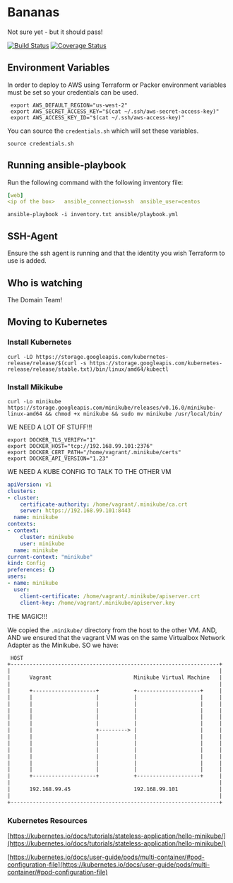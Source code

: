 # Bananas

Not sure yet - but it should pass!

[![Build Status](https://travis-ci.org/dwp-technology-design/fake-expat-claim-service.svg?branch=master)](https://travis-ci.org/dwp-technology-design/fake-expat-claim-service)
[![Coverage Status](https://coveralls.io/repos/github/dwp-technology-design/fake-expat-claim-service/badge.svg?branch=master)](https://coveralls.io/github/dwp-technology-design/fake-expat-claim-service?branch=master)

## Environment Variables

In order to deploy to AWS using Terraform or Packer environment variables must be set so your credentials can be used.

```shell
 export AWS_DEFAULT_REGION="us-west-2"
 export AWS_SECRET_ACCESS_KEY="$(cat ~/.ssh/aws-secret-access-key)"
 export AWS_ACCESS_KEY_ID="$(cat ~/.ssh/aws-access-key)"
```

You can source the `credentials.sh` which will set these variables.

```shell
source credentials.sh
```

## Running ansible-playbook

Run the following command with the following inventory file:

```yaml
[web]
<ip of the box>   ansible_connection=ssh  ansible_user=centos
```

```shell
ansible-playbook -i inventory.txt ansible/playbook.yml
```

## SSH-Agent

Ensure the ssh agent is running and that the identity you wish Terraform to use is added.

## Who is watching

The Domain Team!

## Moving to Kubernetes

### Install Kubernetes

```shell
curl -LO https://storage.googleapis.com/kubernetes-release/release/$(curl -s https://storage.googleapis.com/kubernetes-release/release/stable.txt)/bin/linux/amd64/kubectl
```

### Install Mikikube

```shell
curl -Lo minikube https://storage.googleapis.com/minikube/releases/v0.16.0/minikube-linux-amd64 && chmod +x minikube && sudo mv minikube /usr/local/bin/
```


WE NEED A LOT OF STUFF!!!

```shell
export DOCKER_TLS_VERIFY="1"
export DOCKER_HOST="tcp://192.168.99.101:2376"
export DOCKER_CERT_PATH="/home/vagrant/.minikube/certs"
export DOCKER_API_VERSION="1.23"
```

WE NEED A KUBE CONFIG TO TALK TO THE OTHER VM

```yaml
apiVersion: v1
clusters:
- cluster:
    certificate-authority: /home/vagrant/.minikube/ca.crt
    server: https://192.168.99.101:8443
  name: minikube
contexts:
- context:
    cluster: minikube
    user: minikube
  name: minikube
current-context: "minikube"
kind: Config
preferences: {}
users:
- name: minikube
  user:
    client-certificate: /home/vagrant/.minikube/apiserver.crt
    client-key: /home/vagrant/.minikube/apiserver.key
```

THE MAGIC!!!

We copied the `.minikube/` directory from the host to the other VM.  AND, AND we ensured that the vagrant VM was on the same Virtualbox Network Adapter as the Minikube. SO we have:

```txt
 HOST
+------------------------------------------------------------------+
|                                                                  |
|      Vagrant                          Minikube Virtual Machine   |
|                                                                  |
|      +--------------------+           +--------------------+     |
|      |                    |           |                    |     |
|      |                    |           |                    |     |
|      |                    |           |                    |     |
|      |                    |           |                    |     |
|      |                    |           |                    |     |
|      |                    +---------> |                    |     |
|      |                    |           |                    |     |
|      |                    |           |                    |     |
|      |                    |           |                    |     |
|      |                    |           |                    |     |
|      |                    |           |                    |     |
|      |                    |           |                    |     |
|      +--------------------+           +--------------------+     |
|                                                                  |
|      192.168.99.45                    192.168.99.101             |
|                                                                  |
+------------------------------------------------------------------+
```

### Kubernetes Resources

[https://kubernetes.io/docs/tutorials/stateless-application/hello-minikube/](https://kubernetes.io/docs/tutorials/stateless-application/hello-minikube/)

[https://kubernetes.io/docs/user-guide/pods/multi-container/#pod-configuration-file](https://kubernetes.io/docs/user-guide/pods/multi-container/#pod-configuration-file)
